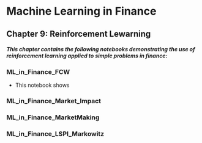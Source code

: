 # Machine Learning in Finance   
## Chapter 9: Reinforcement Lewarning

##### This chapter contains the following notebooks demonstrating the use of reinforcement learning applied to simple problems in finance:

### ML_in_Finance_FCW

 * This notebook shows

###  ML_in_Finance_Market_Impact

### ML_in_Finance_MarketMaking

### ML_in_Finance_LSPI_Markowitz